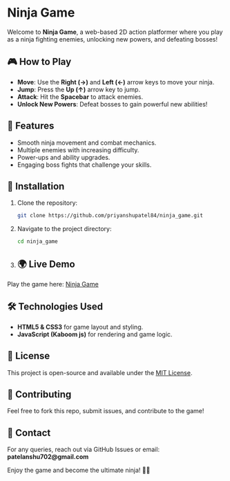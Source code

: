 # Ninja Game

Welcome to **Ninja Game**, a web-based 2D action platformer where you play as a ninja fighting enemies, unlocking new powers, and defeating bosses!

## 🎮 How to Play

- **Move**: Use the **Right (→)** and **Left (←)** arrow keys to move your ninja.
- **Jump**: Press the **Up (↑)** arrow key to jump.
- **Attack**: Hit the **Spacebar** to attack enemies.
- **Unlock New Powers**: Defeat bosses to gain powerful new abilities!

## 🚀 Features

- Smooth ninja movement and combat mechanics.
- Multiple enemies with increasing difficulty.
- Power-ups and ability upgrades.
- Engaging boss fights that challenge your skills.

## 🔧 Installation

1. Clone the repository:
   ```sh
   git clone https://github.com/priyanshupatel84/ninja_game.git
   ```
2. Navigate to the project directory:
   ```sh
   cd ninja_game
   ```
3. ## 🌍 Live Demo

Play the game here: [Ninja Game](https://your-live-netlify-link.netlify.app/)

## 🛠 Technologies Used

- **HTML5 & CSS3** for game layout and styling.
- **JavaScript (Kaboom js)** for rendering and game logic.

## 📜 License

This project is open-source and available under the [MIT License](LICENSE).

## 🤝 Contributing

Feel free to fork this repo, submit issues, and contribute to the game!

## 📩 Contact

For any queries, reach out via GitHub Issues or email: **patelanshu702\@gmail.com**

Enjoy the game and become the ultimate ninja! 🥷🔥

